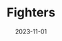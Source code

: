---
title: Fighters
fulltitle: Fighters

date: 2023-11-01

tags:
- 2023
characters:
- tzipora
categories:
- story
keywords:
- 2023

url: /stories/fighter-tundra/

toc: false

rgb: 167, 177, 190

image: /images/fullres/tundra.jpg
reddit:
print:
video:
caption: They test new fighter jets out in the flower tundra.
---